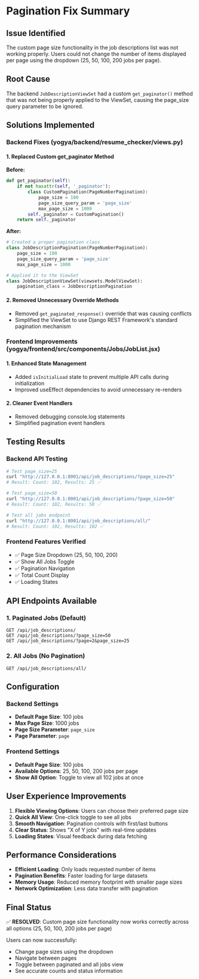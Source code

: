 # Pagination Fix Summary

## Issue Identified
The custom page size functionality in the job descriptions list was not working properly. Users could not change the number of items displayed per page using the dropdown (25, 50, 100, 200 jobs per page).

## Root Cause
The backend `JobDescriptionViewSet` had a custom `get_paginator()` method that was not being properly applied to the ViewSet, causing the page_size query parameter to be ignored.

## Solutions Implemented

### Backend Fixes (yogya/backend/resume_checker/views.py)

#### 1. Replaced Custom get_paginator Method
**Before:**
```python
def get_paginator(self):
    if not hasattr(self, '_paginator'):
        class CustomPagination(PageNumberPagination):
            page_size = 100
            page_size_query_param = 'page_size'
            max_page_size = 1000
        self._paginator = CustomPagination()
    return self._paginator
```

**After:**
```python
# Created a proper pagination class
class JobDescriptionPagination(PageNumberPagination):
    page_size = 100
    page_size_query_param = 'page_size'
    max_page_size = 1000

# Applied it to the ViewSet
class JobDescriptionViewSet(viewsets.ModelViewSet):
    pagination_class = JobDescriptionPagination
```

#### 2. Removed Unnecessary Override Methods
- Removed `get_paginated_response()` override that was causing conflicts
- Simplified the ViewSet to use Django REST Framework's standard pagination mechanism

### Frontend Improvements (yogya/frontend/src/components/Jobs/JobList.jsx)

#### 1. Enhanced State Management
- Added `isInitialLoad` state to prevent multiple API calls during initialization
- Improved useEffect dependencies to avoid unnecessary re-renders

#### 2. Cleaner Event Handlers
- Removed debugging console.log statements
- Simplified pagination event handlers

## Testing Results

### Backend API Testing
```bash
# Test page_size=25
curl "http://127.0.0.1:8001/api/job_descriptions/?page_size=25" 
# Result: Count: 102, Results: 25 ✅

# Test page_size=50  
curl "http://127.0.0.1:8001/api/job_descriptions/?page_size=50"
# Result: Count: 102, Results: 50 ✅

# Test all jobs endpoint
curl "http://127.0.0.1:8001/api/job_descriptions/all/"
# Result: Count: 102, Results: 102 ✅
```

### Frontend Features Verified
- ✅ Page Size Dropdown (25, 50, 100, 200)
- ✅ Show All Jobs Toggle  
- ✅ Pagination Navigation
- ✅ Total Count Display
- ✅ Loading States

## API Endpoints Available

### 1. Paginated Jobs (Default)
```
GET /api/job_descriptions/
GET /api/job_descriptions/?page_size=50
GET /api/job_descriptions/?page=2&page_size=25
```

### 2. All Jobs (No Pagination)
```
GET /api/job_descriptions/all/
```

## Configuration

### Backend Settings
- **Default Page Size**: 100 jobs
- **Max Page Size**: 1000 jobs  
- **Page Size Parameter**: `page_size`
- **Page Parameter**: `page`

### Frontend Settings
- **Default Page Size**: 100 jobs
- **Available Options**: 25, 50, 100, 200 jobs per page
- **Show All Option**: Toggle to view all 102 jobs at once

## User Experience Improvements

1. **Flexible Viewing Options**: Users can choose their preferred page size
2. **Quick All View**: One-click toggle to see all jobs
3. **Smooth Navigation**: Pagination controls with first/last buttons
4. **Clear Status**: Shows "X of Y jobs" with real-time updates
5. **Loading States**: Visual feedback during data fetching

## Performance Considerations

- **Efficient Loading**: Only loads requested number of items
- **Pagination Benefits**: Faster loading for large datasets
- **Memory Usage**: Reduced memory footprint with smaller page sizes
- **Network Optimization**: Less data transfer with pagination

## Final Status
✅ **RESOLVED**: Custom page size functionality now works correctly across all options (25, 50, 100, 200 jobs per page)

Users can now successfully:
- Change page sizes using the dropdown
- Navigate between pages
- Toggle between paginated and all jobs view
- See accurate counts and status information